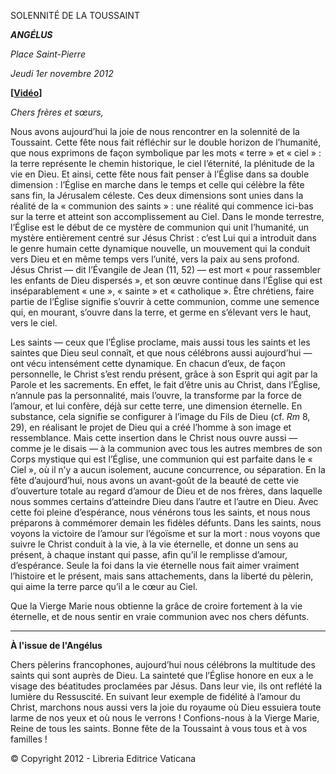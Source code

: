 SOLENNITÉ DE LA TOUSSAINT

***ANGÉLUS***

*Place Saint-Pierre*

*Jeudi 1er novembre 2012*

**[****[Vidéo](http://player.rv.va/vaticanplayer.asp?language=it&tic=VA_M98AR87S)****]**

*Chers frères et sœurs,*

Nous avons aujourd’hui la joie de nous rencontrer en la solennité de  la Toussaint. Cette  fête nous fait réfléchir sur le double horizon de l’humanité, que nous exprimons de façon symbolique par les mots « terre » et « ciel » : la terre représente le chemin historique, le ciel l’éternité, la plénitude de la vie en Dieu. Et ainsi, cette fête nous fait penser à l’Église dans sa double dimension : l’Église en marche dans le temps et celle qui célèbre la fête sans fin,  la Jérusalem  céleste. Ces deux dimensions sont unies dans la réalité de la « communion des saints » : une réalité qui commence ici-bas sur la terre et atteint son accomplissement au Ciel. Dans le monde terrestre, l’Église est le début de ce mystère de communion qui unit l’humanité, un mystère entièrement centré sur Jésus Christ : c’est Lui qui a introduit dans le genre humain cette dynamique nouvelle, un mouvement qui la conduit vers Dieu et en même temps vers l’unité, vers la paix au sens profond. Jésus Christ — dit l’Évangile de Jean (11, 52) — est mort « pour rassembler les enfants de Dieu dispersés », et son œuvre continue dans l’Église qui est inséparablement « une », « sainte » et « catholique ». Être chrétiens, faire partie de l’Église signifie s’ouvrir à cette communion, comme une semence qui, en mourant, s’ouvre dans la terre, et germe en s’élevant vers le haut, vers le ciel.

Les saints — ceux que l’Église proclame, mais aussi tous les saints et les saintes que Dieu seul connaît, et que nous célébrons aussi aujourd’hui — ont vécu intensément cette dynamique. En chacun d’eux, de façon personnelle, le Christ s’est rendu présent, grâce à son Esprit qui agit par  la Parole  et les sacrements. En effet, le fait d’être unis au Christ, dans l’Église, n’annule pas la personnalité, mais l’ouvre, la transforme par la force de l’amour, et lui confère, déjà sur cette terre, une dimension éternelle. En substance, cela signifie se configurer à l’image du Fils de Dieu (cf. *Rm* 8, 29), en réalisant le projet de Dieu qui a créé l’homme à son image et ressemblance. Mais cette insertion dans le Christ nous ouvre aussi — comme je le disais — à la communion avec tous les autres membres de son Corps mystique qui est l’Église, une communion qui est parfaite dans le « Ciel », où il n’y a aucun isolement, aucune concurrence, ou séparation. En la fête d’aujourd’hui, nous avons un avant-goût de la beauté de cette vie d’ouverture totale au regard d’amour de Dieu et de nos frères, dans laquelle nous sommes certains d’atteindre Dieu dans l’autre et l’autre en Dieu. Avec cette foi pleine d’espérance, nous vénérons tous les saints, et nous nous préparons à commémorer demain les fidèles défunts. Dans les saints, nous voyons la victoire de l’amour sur l’égoïsme et sur la mort : nous voyons que suivre le Christ conduit à la vie, à la vie éternelle, et donne un sens au présent, à chaque instant qui passe, afin qu’il le remplisse d’amour, d’espérance. Seule la foi dans la vie éternelle nous fait aimer vraiment l’histoire et le présent, mais sans attachements, dans la liberté du pèlerin, qui aime la terre parce qu’il a le cœur au Ciel.

Que  la Vierge Marie  nous obtienne la grâce de croire fortement à la vie éternelle, et de nous sentir en vraie communion avec nos chers défunts.

* * *

**À l'issue de l'Angélus**

Chers pèlerins francophones, aujourd’hui nous célébrons la multitude des saints qui sont auprès de Dieu. La sainteté que l’Église honore en eux a le visage des béatitudes proclamées par Jésus. Dans leur vie, ils ont reflété la lumière du Ressuscité. En suivant leur exemple de fidélité à l’amour du Christ, marchons nous aussi vers la joie du royaume où Dieu essuiera toute larme de nos yeux et où nous le verrons ! Confions-nous à la Vierge Marie, Reine de tous les saints. Bonne fête de la Toussaint à vous tous et à vos familles !

© Copyright 2012 - Libreria Editrice Vaticana